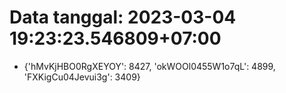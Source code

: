 # Data tanggal: 2023-03-04 19:23:23.546809+07:00

* {'hMvKjHBO0RgXEYOY': 8427, 'okWOOl0455W1o7qL': 4899, 'FXKigCu04Jevui3g': 3409}
